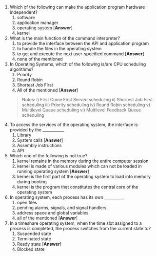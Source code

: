 1. Which of the following can make the application program hardware independent?
    1. software
    2. application manager
    3. operating system [**Answer**]
    4. kernel
2. What is the main function of the command interpreter?
    1. to provide the interface between the API and application program
    2. to handle the files in the operating system
    3. to get and execute the next user-specified command [**Answer**]
    4. none of the mentioned
3. In Operating Systems, which of the following is/are CPU scheduling algorithms?
    1. Priority
    2. Round Robin
    3. Shortest Job First
    4. All of the mentioned [**Answer**]
    > Notes: i) First Come First Served scheduling
ii) Shortest Job First scheduling
iii) Priority scheduling
iv) Round Robin scheduling
v) Multilevel Queue scheduling
vi) Multilevel Feedback Queue scheduling
4. To access the services of the operating system, the interface is provided by the ___________
    1. Library
    2. System calls [**Answer**]
    3. Assembly instructions
    4. API
6. Which one of the following is not true?
    1. kernel remains in the memory during the entire computer session
    2. kernel is made of various modules which can not be loaded in running operating system [**Answer**]
    3. kernel is the first part of the operating system to load into memory during booting
    4. kernel is the program that constitutes the central core of the operating system
12. In operating system, each process has its own __________
    1. open files
    2. pending alarms, signals, and signal handlers
    3. address space and global variables
    4. all of the mentioned [**Answer**]
13. In a timeshare operating system, when the time slot assigned to a process is completed, the process switches from the current state to?
    1. Suspended state
    2. Terminated state
    3. Ready state [**Answer**]
    4. Blocked state
